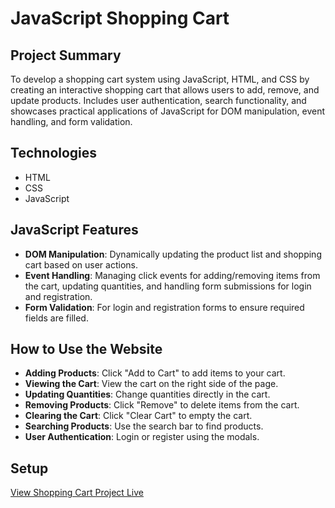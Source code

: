 # JavaScript Shopping Cart

## Project Summary
To develop a shopping cart system using JavaScript, HTML, and CSS by creating an interactive shopping cart that allows users to add, remove, and update products. Includes user authentication, search functionality, and showcases practical applications of JavaScript for DOM manipulation, event handling, and form validation.

## Technologies 
- HTML
- CSS
- JavaScript

## JavaScript Features
- **DOM Manipulation**: Dynamically updating the product list and shopping cart based on user actions.
- **Event Handling**: Managing click events for adding/removing items from the cart, updating quantities, and handling form submissions for login and registration.
- **Form Validation**: For login and registration forms to ensure required fields are filled.

## How to Use the Website

- **Adding Products**: Click "Add to Cart" to add items to your cart.
- **Viewing the Cart**: View the cart on the right side of the page.
- **Updating Quantities**: Change quantities directly in the cart.
- **Removing Products**: Click "Remove" to delete items from the cart.
- **Clearing the Cart**: Click "Clear Cart" to empty the cart.
- **Searching Products**: Use the search bar to find products.
- **User Authentication**: Login or register using the modals.

## Setup

[View Shopping Cart Project Live](https://niadavis.github.io/JavaScriptShoppingCart/) 
